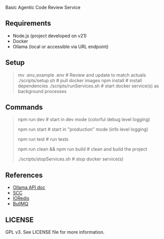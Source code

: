 Basic Agentic Code Review Service


## Requirements

- Node.js (project developed on v21)
- Docker
- Ollama (local or accessible via URL endpoint)

## Setup

> mv .env_example .env        # Review and update to match actuals 
> ./scripts/setup.sh                # pull docker images
> npm install                           # install dependencies
> ./scripts/runServices.sh      # start docker service(s) as background processes

## Commands

> npm run dev                       # start in dev mode (colorful debug level logging)
>
> npm run start                     # start in "production" mode (info level logging)
> 
> npm run test                      # run tests
> 
> npm run clean && npm run build    # clean and build the project
> 
> ./scripts/stopServices.sh             # stop docker service(s)

## References

- [Ollama API doc](https://github.com/ollama/ollama/blob/main/docs/api.md)
- [SCC](https://github.com/boyter/scc?tab=readme-ov-file#usage)
- [IORedis](https://github.com/redis/ioredis)
- [BullMQ](https://docs.bullmq.io/readme-1)

## LICENSE

GPL v3. See LICENSE file for more information.
```